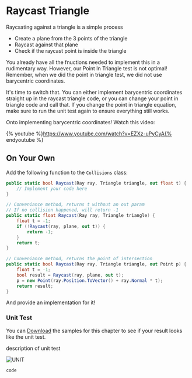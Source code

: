 # Raycast Triangle

Raycsating against a triangle is a simple process

* Create a plane from the 3 points of the triangle
* Raycast against that plane
* Check if the raycast point is inside the triangle

You already have all the fnuctions needed to implement this in a rudimentary way. However, our Point In Triangle test is not optimal! Remember, when we did the point in triangle test, we did not use barycentric coordinates.

It's time to switch that. You can either implement barycentric coordinates straight up in the raycast triangle code, or you can change your point in triangle code and call that. If you change the point in triangle equation, make sure to run the unit test again to ensure everything still works.

Onto implementing barycentric coordinates! Watch this video:

{% youtube %}https://www.youtube.com/watch?v=EZXz-uPyCyA{% endyoutube %}

## On Your Own

Add the following function to the ```Collisions``` class:

```cs
public static bool Raycast(Ray ray, Triangle triangle, out float t) {
    // Implement your code here
}

// Conveniance method, returns t without an out param
// If no collision happened, will return -1
public static float Raycast(Ray ray, Triangle triangle) {
    float t = -1;
    if (!Raycast(ray, plane, out t)) {
        return -1;
    }
    return t;
}

// Conveniance method, returns the point of intersection
public static bool Raycast(Ray ray, Triangle triangle, out Point p) {
    float t = -1;
    bool result = Raycast(ray, plane, out t);
    p = new Point(ray.Position.ToVector() + ray.Normal * t);
    return result;
}
```

And provide an implementation for it!

### Unit Test

You can [Download](../Samples/3DModels.rar) the samples for this chapter to see if your result looks like the unit test.

description of unit test

![UNIT](image)

```cs
code
```